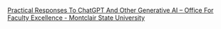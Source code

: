 [Practical Responses To ChatGPT And Other Generative AI – Office For Faculty Excellence - Montclair State University](https://qi.tc/qi/111395)